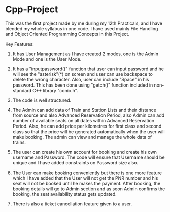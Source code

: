 # Cpp-Project
This was the first project made by me during my 12th Practicals, and I have blended my whole syllabus in one code. I have used mainly File Handling and Object Oriented Programming Concepts in this Project.


Key Features:

1. It has User Management as I have created 2 modes, one is the Admin Mode and one is the User Mode.

2. It has a "inputpassword()" function that user can input password and he will see the "asterisk"(*) on screen and user can use backspace to delete the wrong character. Also, user can include "Space" in his password. This has been done using "getch()" function included in non-standard C++ library "conio.h".

3. The code is well structured.

4. The Admin can add data of Train and Station Lists and their distance from source and also Advanced Reservation Period, also Admin can add number of available seats on all dates within Advanced Reservation Period. Also, he can add price per kilometres for first class and second class so that the price will be generated automatically when the user will make booking. The admin can view and manage the whole data of trains.

5. The user can create his own account for booking and create his own username and Password. The code will ensure that Username should be unique and I have added constraints on Password size also.

6. The User can make booking conveniently but there is one more feature which I have added that the User will not get the PNR number and his seat will not be booked until he makes the payment. After booking, the booking details will go to Admin section and as soon Admin confirms the booking, the seat availability status gets updated.

7. There is also a ticket cancellation feature given to a user.

